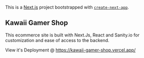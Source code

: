 This is a [Next.js](https://nextjs.org/) project bootstrapped with [`create-next-app`](https://github.com/vercel/next.js/tree/canary/packages/create-next-app).

## Kawaii Gamer Shop

This ecommerce site is built with Next.Js, React and Sanity.io for customization and ease of access to the backend.

View it's Deployment @ https://kawaii-gamer-shop.vercel.app/
